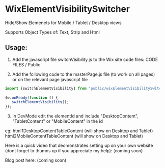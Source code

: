 # WixElementVisibilitySwitcher

Hide/Show Elemenets for Mobile / Tablet / Desktop views
 
Supports Object Types of: Text, Strip and Html
 
## Usage:
 
1. Add the javascript file switchVisibility.js to the Wix site code files: CODE FILES / Public

2. Add the following code to the masterPage.js file (to work on all pages) or on the relevant page javascript file

```javascript
import {switchElementVisibility} from 'public/wixElementVisibilitySwitcher.js'
 
$w.onReady(function () {	
   switchElementVisibility();
});
```
 
3. In DevMode edit the elementId and include "DesktopContent", "TabletContent" or "MobileContent" in the id 

eg:
html1DesktopContentTableContent (will show on Desktop and Tablet)
html2MobileContentTableContent (will show on Desktop and Tablet)


Here is a quick video that deomonstrates setting up on your own website (dont forget to thumns up if you appreciate my help):
(coming soon)

Blog post here: (coming soon)
